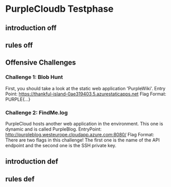 # PurpleCloudb Testphase

## introduction off

## rules off

## Offensive Challenges

### Challenge 1: Blob Hunt
First, you should take a look at the static web application 'PurpleWiki'. 
Entry Point: https://thankful-island-0ae319403.5.azurestaticapps.net
Flag Format: PURPLE{...}

### Challenge 2: FindMe.log
PurpleCloud hosts another web application in the environment. This one is dynamic and is called PurpleBlog.
EntryPoint: http://purpleblog.westeurope.cloudapp.azure.com:8080/
Flag Format: There are two flags in this challenge! The first one is the name of the API endpoint and the second one is the SSH private key.

## introduction def

## rules def





